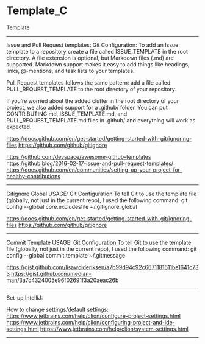 # Template_C
Template

____________________________________________________________________________________________________________

Issue and Pull Request templates:
Git Configuration:
To add an Issue template to a repository create a file called ISSUE_TEMPLATE in the root directory. A file extension is optional, but Markdown files (.md) are supported. Markdown support makes it easy to add things like headings, links, @-mentions, and task lists to your templates.

Pull Request templates follows the same pattern: add a file called PULL_REQUEST_TEMPLATE to the root directory of your repository.

If you’re worried about the added clutter in the root directory of your project, we also added support for a .github/ folder. You can put CONTRIBUTING.md, ISSUE_TEMPLATE.md, and PULL_REQUEST_TEMPLATE.md files in .github/ and everything will work as expected.

https://docs.github.com/en/get-started/getting-started-with-git/ignoring-files
https://github.com/github/gitignore

https://github.com/devspace/awesome-github-templates
https://github.blog/2016-02-17-issue-and-pull-request-templates/
https://docs.github.com/en/communities/setting-up-your-project-for-healthy-contributions
____________________________________________________________________________________________________________

Gitignore Global USAGE:
Git Configuration
To tell Git to use the template file (globally, not just in the current repo), I used the following command:
git config --global core.excludesfile ~/.gitignore_global


https://docs.github.com/en/get-started/getting-started-with-git/ignoring-files
https://github.com/github/gitignore
____________________________________________________________________________________________________________

Commit Template USAGE:
Git Configuration
To tell Git to use the template file (globally, not just in the current repo), I used the following command:
git config --global commit.template ~/.gitmessage


https://gist.github.com/lisawolderiksen/a7b99d94c92c6671181611be1641c733
https://gist.github.com/median-man/3a7c4324005e96f02691f3a20aeac26b
____________________________________________________________________________________________________________

Set-up IntelliJ:

How to change settings/default settings:
https://www.jetbrains.com/help/clion/configure-project-settings.html
https://www.jetbrains.com/help/clion/configuring-project-and-ide-settings.html
https://www.jetbrains.com/help/clion/system-settings.html
____________________________________________________________________________________________________________
